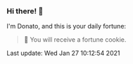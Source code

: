 ### Hi there! 👋 

I'm Donato, and this is your daily fortune:

> 🥠 You will receive a fortune cookie.

Last update: Wed Jan 27 10:12:54 2021